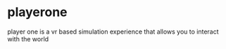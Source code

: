 # playerone
player one is a vr based simulation experience that allows you to interact with the world
